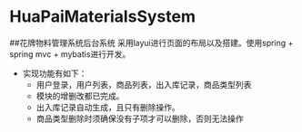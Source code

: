 # HuaPaiMaterialsSystem
 ##花牌物料管理系统后台系统
    采用layui进行页面的布局以及搭建。使用spring + spring mvc + mybatis进行开发。
 * 实现功能有如下： 
   * 用户登录，用户列表，商品列表，出入库记录，商品类型列表 
   * 模块的增删改都已完成。 
   * 出入库记录自动生成，且只有删除操作。 
   * 商品类型删除时须确保没有子项才可以删除，否则无法操作
